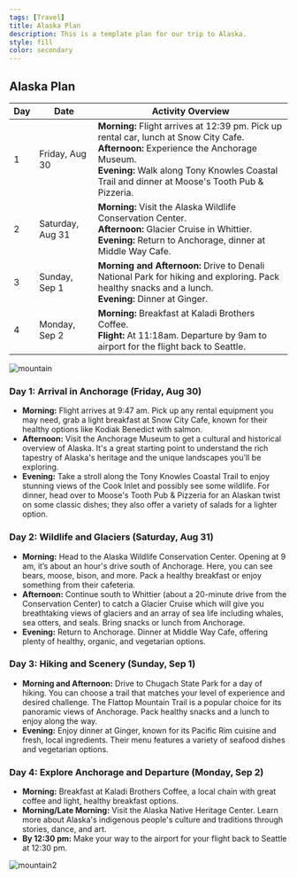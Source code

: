 ```yaml
---
tags: [Travel]
title: Alaska Plan
description: This is a template plan for our trip to Alaska.
style: fill
color: secondary
---
```


## Alaska Plan

| Day | Date          | Activity Overview |
|-----|---------------|-------------------|
| 1   | Friday, Aug 30  | **Morning:** Flight arrives at 12:39 pm. Pick up rental car, lunch at Snow City Cafe. <br> **Afternoon:** Experience the Anchorage Museum. <br> **Evening:** Walk along Tony Knowles Coastal Trail and dinner at Moose's Tooth Pub & Pizzeria. |
| 2   | Saturday, Aug 31    | **Morning:** Visit the Alaska Wildlife Conservation Center. <br> **Afternoon:** Glacier Cruise in Whittier. <br> **Evening:** Return to Anchorage, dinner at Middle Way Cafe.
| 3   | Sunday, Sep 1  | **Morning and Afternoon:** Drive to Denali National Park for hiking and exploring. Pack healthy snacks and a lunch. <br> **Evening:** Dinner at Ginger. |
| 4   | Monday, Sep 2     | **Morning:** Breakfast at Kaladi Brothers Coffee. <br> **Flight:** At 11:18am. Departure by 9am to airport for the flight back to Seattle. |

![mountain](https://images.unsplash.com/photo-1574788901656-6a9ee34a3fa7?q=80&w=1374&auto=format&fit=crop&ixlib=rb-4.0.3&ixid=M3wxMjA3fDB8MHxwaG90by1wYWdlfHx8fGVufDB8fHx8fA%3D%3D)

### Day 1: Arrival in Anchorage (Friday, Aug 30)

- **Morning:** Flight arrives at 9:47 am. Pick up any rental equipment you may need, grab a light breakfast at Snow City Cafe, known for their healthy options like Kodiak Benedict with salmon. 
- **Afternoon:** Visit the Anchorage Museum to get a cultural and historical overview of Alaska. It's a great starting point to understand the rich tapestry of Alaska's heritage and the unique landscapes you'll be exploring.
- **Evening:** Take a stroll along the Tony Knowles Coastal Trail to enjoy stunning views of the Cook Inlet and possibly see some wildlife. For dinner, head over to Moose's Tooth Pub & Pizzeria for an Alaskan twist on some classic dishes; they also offer a variety of salads for a lighter option.

### Day 2: Wildlife and Glaciers (Saturday, Aug 31)

- **Morning:** Head to the Alaska Wildlife Conservation Center. Opening at 9 am, it’s about an hour's drive south of Anchorage. Here, you can see bears, moose, bison, and more. Pack a healthy breakfast or enjoy something from their cafeteria.
- **Afternoon:** Continue south to Whittier (about a 20-minute drive from the Conservation Center) to catch a Glacier Cruise which will give you breathtaking views of glaciers and an array of sea life including whales, sea otters, and seals. Bring snacks or lunch from Anchorage.
- **Evening:** Return to Anchorage. Dinner at Middle Way Cafe, offering plenty of healthy, organic, and vegetarian options.

### Day 3: Hiking and Scenery (Sunday, Sep 1)

- **Morning and Afternoon:** Drive to Chugach State Park for a day of hiking. You can choose a trail that matches your level of experience and desired challenge. The Flattop Mountain Trail is a popular choice for its panoramic views of Anchorage. Pack healthy snacks and a lunch to enjoy along the way.
- **Evening:** Enjoy dinner at Ginger, known for its Pacific Rim cuisine and fresh, local ingredients. Their menu features a variety of seafood dishes and vegetarian options.

### Day 4: Explore Anchorage and Departure (Monday, Sep 2)

- **Morning:** Breakfast at Kaladi Brothers Coffee, a local chain with great coffee and light, healthy breakfast options.
- **Morning/Late Morning:** Visit the Alaska Native Heritage Center. Learn more about Alaska's indigenous people's culture and traditions through stories, dance, and art. 
- **By 12:30 pm:** Make your way to the airport for your flight back to Seattle at 12:30 pm.

![mountain2](https://images.unsplash.com/photo-1574866412308-32d9023633dd?q=80&w=1331&auto=format&fit=crop&ixlib=rb-4.0.3&ixid=M3wxMjA3fDB8MHxwaG90by1wYWdlfHx8fGVufDB8fHx8fA%3D%3D)